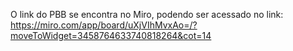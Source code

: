 O link do PBB se encontra no Miro, podendo ser acessado no link: https://miro.com/app/board/uXjVIhMvxAo=/?moveToWidget=3458764633740818264&cot=14

